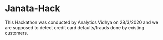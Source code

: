 # Janata-Hack
This Hackathon was conducted by Analytics Vidhya on 28/3/2020 and we are supposed to detect credit card defaults/frauds done by existing customers.
